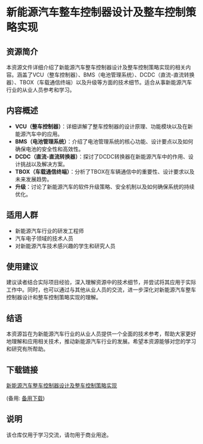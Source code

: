 # 新能源汽车整车控制器设计及整车控制策略实现

## 资源简介

本资源文件详细介绍了新能源汽车整车控制器设计及整车控制策略实现的相关内容。涵盖了VCU（整车控制器）、BMS（电池管理系统）、DCDC（直流-直流转换器）、TBOX（车载通信终端）以及升级等方面的技术细节。适合从事新能源汽车行业的从业人员参考和学习。

## 内容概述

- **VCU（整车控制器）**：详细讲解了整车控制器的设计原理、功能模块以及在新能源汽车中的应用。
- **BMS（电池管理系统）**：介绍了电池管理系统的核心功能、设计要点以及如何确保电池的安全性和高效性。
- **DCDC（直流-直流转换器）**：探讨了DCDC转换器在新能源汽车中的作用、设计挑战以及解决方案。
- **TBOX（车载通信终端）**：分析了TBOX在车辆通信中的重要性、设计要求以及未来发展趋势。
- **升级**：讨论了新能源汽车的软件升级策略、安全机制以及如何确保系统的持续优化。

## 适用人群

- 新能源汽车行业的研发工程师
- 汽车电子领域的技术人员
- 对新能源汽车技术感兴趣的学生和研究人员

## 使用建议

建议读者结合实际项目经验，深入理解资源中的技术细节，并尝试将其应用于实际工作中。同时，也可以通过与其他从业人员的交流，进一步深化对新能源汽车整车控制器设计和整车控制策略实现的理解。

## 结语

本资源旨在为新能源汽车行业的从业人员提供一个全面的技术参考，帮助大家更好地理解和应用相关技术，推动新能源汽车行业的发展。希望本资源能够对您的学习和研究有所帮助。

## 下载链接
[新能源汽车整车控制器设计及整车控制策略实现](https://pan.quark.cn/s/c2aa3c64f16d) 

(备用: [备用下载](https://pan.baidu.com/s/1irB2EO_v2Qejo_dLTW-sTQ?pwd=1234))

## 说明

该仓库仅用于学习交流，请勿用于商业用途。
